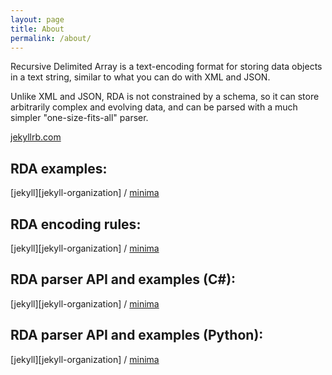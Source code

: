 ```yaml
---
layout: page
title: About
permalink: /about/
---
```


Recursive Delimited Array is a text-encoding format for storing data objects in a text string, similar to what you can do with XML and JSON.

Unlike XML and JSON, RDA is not constrained by a schema, so it can store arbitrarily complex and evolving data, and can be parsed with a much simpler "one-size-fits-all" parser.

[jekyllrb.com](https://jekyllrb.com/)

## RDA examples:
[jekyll][jekyll-organization] /
[minima](https://github.com/jekyll/minima)

## RDA encoding rules:
[jekyll][jekyll-organization] /
[minima](https://github.com/jekyll/minima)

## RDA parser API and examples (C#):
[jekyll][jekyll-organization] /
[minima](https://github.com/jekyll/minima)


## RDA parser API and examples (Python):
[jekyll][jekyll-organization] /
[minima](https://github.com/jekyll/minima)
